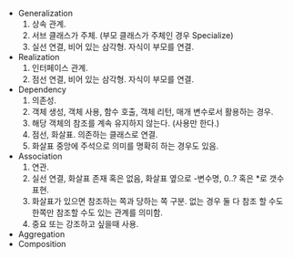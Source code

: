- Generalization
	1. 상속 관계.
	2. 서브 클래스가 주체. (부모 클래스가 주체인 경우 Specialize)
	3. 실선 연결, 비어 있는 삼각형. 자식이 부모를 연결.
- Realization
	1. 인터페이스 관계.
	2. 점선 연결, 비어 있는 삼각형. 자식이 부모를 연결.
- Dependency
	1. 의존성.
	2. 객체 생성, 객체 사용, 함수 호출, 객체 리턴, 매개 변수로서 활용하는 경우.
	3. 해당 객체의 참조를 계속 유지하지 않는다. (사용만 한다.)
	4. 점선, 화살표. 의존하는 클래스로 연결.
	5. 화살표 중앙에 주석으로 의미를 명확히 하는 경우도 있음.
- Association
	1. 연관.
	2. 실선 연결, 화살표 존재 혹은 없음, 화살표 옆으로 -변수명, 0..? 혹은 \*로 갯수 표현. 
	3. 화살표가 있으면 참조하는 쪽과 당하는 쪽 구분. 없는 경우 둘 다 참조 할 수도 한쪽만 참조할 수도 있는 관계를 의미함.
	4. 중요 또는 강조하고 싶을때 사용.
- Aggregation
- Composition